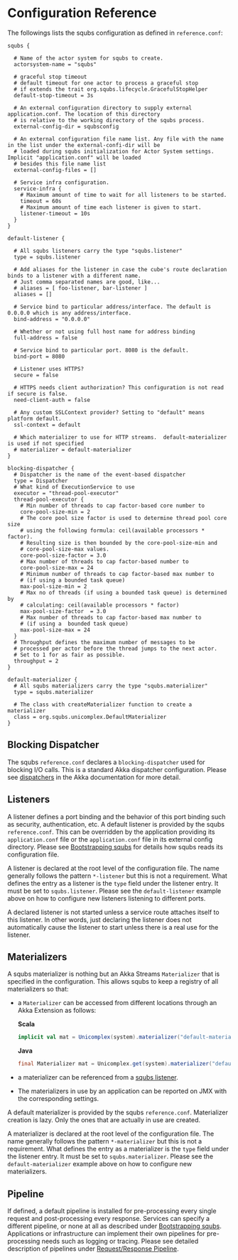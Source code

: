 # Configuration Reference

The followings lists the squbs configuration as defined in `reference.conf`:

```
squbs {

  # Name of the actor system for squbs to create.
  actorsystem-name = "squbs"

  # graceful stop timeout
  # default timeout for one actor to process a graceful stop
  # if extends the trait org.squbs.lifecycle.GracefulStopHelper
  default-stop-timeout = 3s

  # An external configuration directory to supply external application.conf. The location of this directory
  # is relative to the working directory of the squbs process.
  external-config-dir = squbsconfig

  # An external configuration file name list. Any file with the name in the list under the external-confi-dir will be
  # loaded during squbs initialization for Actor System settings. Implicit "application.conf" will be loaded
  # besides this file name list
  external-config-files = []

  # Service infra configuration.
  service-infra {
    # Maximum amount of time to wait for all listeners to be started.
    timeout = 60s
    # Maximum amount of time each listener is given to start.
    listener-timeout = 10s
  }
}

default-listener {

  # All squbs listeners carry the type "squbs.listener"
  type = squbs.listener

  # Add aliases for the listener in case the cube's route declaration binds to a listener with a different name.
  # Just comma separated names are good, like...
  # aliases = [ foo-listener, bar-listener ]
  aliases = []

  # Service bind to particular address/interface. The default is 0.0.0.0 which is any address/interface.
  bind-address = "0.0.0.0"

  # Whether or not using full host name for address binding
  full-address = false

  # Service bind to particular port. 8080 is the default.
  bind-port = 8080

  # Listener uses HTTPS?
  secure = false

  # HTTPS needs client authorization? This configuration is not read if secure is false.
  need-client-auth = false

  # Any custom SSLContext provider? Setting to "default" means platform default.
  ssl-context = default

  # Which materializer to use for HTTP streams.  default-materializer is used if not specified
  # materializer = default-materializer
}

blocking-dispatcher {
  # Dispatcher is the name of the event-based dispatcher
  type = Dispatcher
  # What kind of ExecutionService to use
  executor = "thread-pool-executor"
  thread-pool-executor {
    # Min number of threads to cap factor-based core number to
    core-pool-size-min = 2
    # The core pool size factor is used to determine thread pool core size
    # using the following formula: ceil(available processors * factor).
    # Resulting size is then bounded by the core-pool-size-min and
    # core-pool-size-max values.
    core-pool-size-factor = 3.0
    # Max number of threads to cap factor-based number to
    core-pool-size-max = 24
    # Minimum number of threads to cap factor-based max number to
    # (if using a bounded task queue)
    max-pool-size-min = 2
    # Max no of threads (if using a bounded task queue) is determined by
    # calculating: ceil(available processors * factor)
    max-pool-size-factor  = 3.0
    # Max number of threads to cap factor-based max number to
    # (if using a  bounded task queue)
    max-pool-size-max = 24
  }
  # Throughput defines the maximum number of messages to be
  # processed per actor before the thread jumps to the next actor.
  # Set to 1 for as fair as possible.
  throughput = 2
}

default-materializer {
  # All squbs materializers carry the type "squbs.materializer"
  type = squbs.materializer

  # The class with createMaterializer function to create a materializer
  class = org.squbs.unicomplex.DefaultMaterializer
}
```

## Blocking Dispatcher

The squbs `reference.conf` declares a `blocking-dispatcher` used for blocking I/O calls. This is a standard Akka dispatcher configuration. Please see [dispatchers](http://doc.akka.io/docs/akka/2.3.13/scala/dispatchers.html) in the Akka documentation for more detail.

## Listeners

A listener defines a port binding and the behavior of this port binding such as security, authentication, etc. A default listener is provided by the squbs `reference.conf`. This can be overridden by the application providing its `application.conf` file or the `application.conf` file in its external config directory. Please see [Bootstrapping squbs](bootstrap.md#configuration-resolution) for details how squbs reads its configuration file.

A listener is declared at the root level of the configuration file. The name generally follows the pattern `*-listener` but this is not a requirement. What defines the entry as a listener is the `type` field under the listener entry. It must be set to `squbs.listener`. Please see the `default-listener` example above on how to configure new listeners listening to different ports.

A declared listener is not started unless a service route attaches itself to this listener. In other words, just declaring the listener does not automatically cause the listener to start unless there is a real use for the listener.

## Materializers

A squbs materializer is nothing but an Akka Streams `Materializer` that is specified in the configuration.  This allows squbs to keep a registry of all materializers so that:

   * a `Materializer` can be accessed from different locations through an Akka Extension as follows:

     **Scala**
   
     ```scala
     implicit val mat = Unicomplex(system).materializer("default-materializer")
     ```
   
     **Java**
   
     ```java
     final Materializer mat = Unicomplex.get(system).materializer("default-materializer")
     ```

   * a materializer can be referenced from a [squbs listener](#listeners).
   * The materializers in use by an application can be reported on JMX with the corresponding settings.

A default materializer is provided by the squbs `reference.conf`.  Materializer creation is lazy.  Only the ones that are actually in use are created.

A materializer is declared at the root level of the configuration file. The name generally follows the pattern `*-materializer` but this is not a requirement. What defines the entry as a materializer is the `type` field under the listener entry. It must be set to `squbs.materializer`. Please see the `default-materializer` example above on how to configure new materializers.

## Pipeline

If defined, a default pipeline is installed for pre-processing every single request and post-processing every response. Services can specify a different pipeline, or none at all as described under [Bootstrapping squbs](bootstrap.md#services). Applications or infrastructure can implement their own pipelines for pre-processing needs such as logging or tracing. Please see detailed description of pipelines under [Request/Response Pipeline](pipeline.md).
